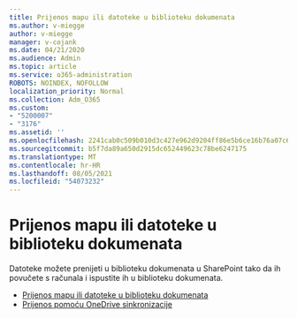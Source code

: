 ```yaml
---
title: Prijenos mapu ili datoteke u biblioteku dokumenata
ms.author: v-miegge
author: v-miegge
manager: v-cojank
ms.date: 04/21/2020
ms.audience: Admin
ms.topic: article
ms.service: o365-administration
ROBOTS: NOINDEX, NOFOLLOW
localization_priority: Normal
ms.collection: Adm_O365
ms.custom:
- "5200007"
- "3176"
ms.assetid: ''
ms.openlocfilehash: 2241cab0c509b010d3c427e962d9204ff86e5b6ce16b76a07c6c2b6b60485b18
ms.sourcegitcommit: b5f7da89a650d2915dc652449623c78be6247175
ms.translationtype: MT
ms.contentlocale: hr-HR
ms.lasthandoff: 08/05/2021
ms.locfileid: "54073232"
---
```

# <a name="upload-a-folder-or-files-to-a-document-library"></a>Prijenos mapu ili datoteke u biblioteku dokumenata

Datoteke možete prenijeti u biblioteku dokumenata u SharePoint tako da ih povučete s računala i ispustite ih u biblioteku dokumenata.

* [Prijenos mapu ili datoteke u biblioteku dokumenata](https://support.office.com/article/upload-a-folder-or-files-to-a-document-library-eb18fcba-c953-4d45-8d90-8da66edeacdb)
* [Prijenos pomoću OneDrive sinkronizacije](https://support.office.com/article/sync-files-with-onedrive-in-windows-615391c4-2bd3-4aae-a42a-858262e42a49)